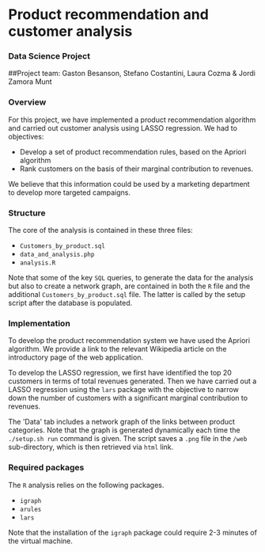 # Product recommendation and customer analysis
### Data Science Project

##Project team: Gaston Besanson, Stefano Costantini, Laura Cozma & Jordi Zamora Munt

### Overview

For this project, we have implemented a product recommendation algorithm and carried out customer analysis using LASSO regression. We had to objectives:

- Develop a set of product recommendation rules, based on the Apriori algorithm
- Rank customers on the basis of their marginal contribution to revenues.

We believe that this information could be used by a marketing department to develop more targeted campaigns.

### Structure

The core of the analysis is contained in these three files:

- `Customers_by_product.sql`
- `data_and_analysis.php`
- `analysis.R`

Note that some of the key `SQL` queries, to generate the data for the analysis but also to create a network graph, are contained in both the `R` file and the additional `Customers_by_product.sql` file. The latter is called by the setup script after the database is populated.

### Implementation

To develop the product recommendation system we have used the Apriori algorithm. We provide a link to the relevant Wikipedia article on the introductory page of the web application.

To develop the LASSO regression, we first have identified the top 20 customers in terms of total revenues generated. Then we have carried out a LASSO regression using the `lars` package with the objective to narrow down the number of customers with a significant marginal contribution to revenues. 

The 'Data' tab includes a network graph of the links between product categories. Note that the graph is generated dynamically each time the `./setup.sh run` command is given. The script saves a `.png` file in the `/web` sub-directory, which is then retrieved via `html` link.

### Required packages

The `R` analysis relies on the following packages. 

- `igraph`
- `arules`
- `lars`

Note that the installation of the `igraph` package could require 2-3 minutes of the virtual machine.



